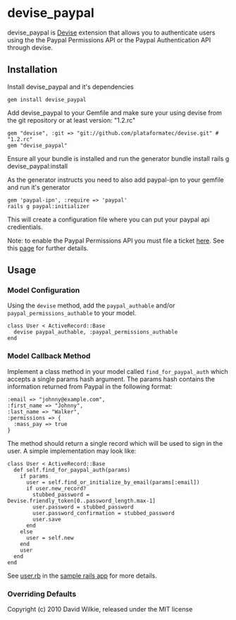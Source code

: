 # devise_paypal

devise_paypal is [Devise](http://github.com/dwilkie/devise_paypal) extension that allows you to authenticate users using the the Paypal Permissions API or the Paypal Authentication API through devise.

## Installation

Install devise_paypal and it's dependencies

    gem install devise_paypal

Add devise_paypal to your Gemfile and make sure your using devise from the git repository or at least version: "1.2.rc"

    gem "devise", :git => "git://github.com/plataformatec/devise.git" # "1.2.rc"
    gem "devise_paypal"

Ensure all your bundle is installed and run the generator
    bundle install
    rails g devise_paypal:install

As the generator instructs you need to also add paypal-ipn to your gemfile and run it's generator

    gem 'paypal-ipn', :require => 'paypal'
    rails g paypal:initializer

This will create a configuration file where you can put your paypal api credientials.

Note: to enable the Paypal Permissions API you must file a ticket [here](https://www.paypal.com/mts). See this [page](https://www.x.com/community/ppx/permissions) for further details.

## Usage

### Model Configuration

Using the `devise` method, add the `paypal_authable` and/or `paypal_permissions_authable` to your model.

    class User < ActiveRecord::Base
      devise paypal_authable, :paypal_permissions_authable
    end

### Model Callback Method

Implement a class method in your model called `find_for_paypal_auth` which accepts a single params hash argument. The params hash contains the information returned from Paypal in the following format:

    :email => "johnny@example.com",
    :first_name => "Johnny",
    :last_name => "Walker",
    :permissions => {
      :mass_pay => true
    }

The method should return a single record which will be used to sign in the user. A simple implementation may look like:

    class User < ActiveRecord::Base
      def self.find_for_paypal_auth(params)
        if params
          user = self.find_or_initialize_by_email(params[:email])
          if user.new_record?
            stubbed_password = Devise.friendly_token[0..password_length.max-1]
            user.password = stubbed_password
            user.password_confirmation = stubbed_password
            user.save
          end
        else
          user = self.new
        end
        user
      end
    end

See [user.rb](https://github.com/dwilkie/devise_paypal/blob/master/test/rails_app/app/models/user.rb) in the [sample rails app](https://github.com/dwilkie/devise_paypal/tree/master/test/rails_app) for more details.

### Overriding Defaults

Copyright (c) 2010 David Wilkie, released under the MIT license


